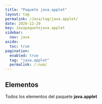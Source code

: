 ```yaml
---
title: "Paquete java.applet"
layout: tag
permalink: /Java/tag/java.applet/
date: 2020-12-29
key: Javapaquetejava.applet
sidebar: 
  nav: java
aside: 
  toc: true
pagination: 
  enabled: true
  tag: "java.applet"
  permalink: /:num/
---
```


<h2>Elementos</h2>
Todos los elementos del paquete <strong>java.applet</strong>
